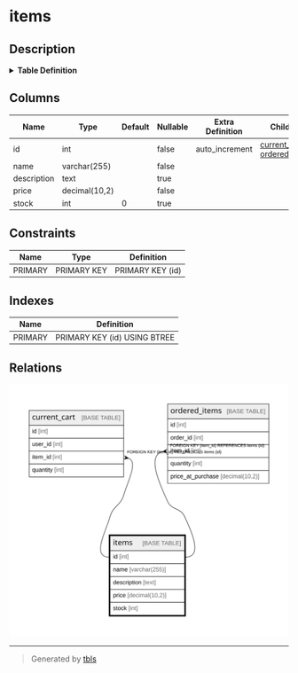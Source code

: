 # items

## Description

<details>
<summary><strong>Table Definition</strong></summary>

```sql
CREATE TABLE `items` (
  `id` int NOT NULL AUTO_INCREMENT,
  `name` varchar(255) NOT NULL,
  `description` text,
  `price` decimal(10,2) NOT NULL,
  `stock` int DEFAULT '0',
  PRIMARY KEY (`id`)
) ENGINE=InnoDB DEFAULT CHARSET=utf8mb4 COLLATE=utf8mb4_0900_ai_ci
```

</details>

## Columns

| Name | Type | Default | Nullable | Extra Definition | Children | Parents | Comment |
| ---- | ---- | ------- | -------- | ---------------- | -------- | ------- | ------- |
| id | int |  | false | auto_increment | [current_cart](current_cart.md) [ordered_items](ordered_items.md) |  |  |
| name | varchar(255) |  | false |  |  |  |  |
| description | text |  | true |  |  |  |  |
| price | decimal(10,2) |  | false |  |  |  |  |
| stock | int | 0 | true |  |  |  |  |

## Constraints

| Name | Type | Definition |
| ---- | ---- | ---------- |
| PRIMARY | PRIMARY KEY | PRIMARY KEY (id) |

## Indexes

| Name | Definition |
| ---- | ---------- |
| PRIMARY | PRIMARY KEY (id) USING BTREE |

## Relations

![er](items.svg)

---

> Generated by [tbls](https://github.com/k1LoW/tbls)
